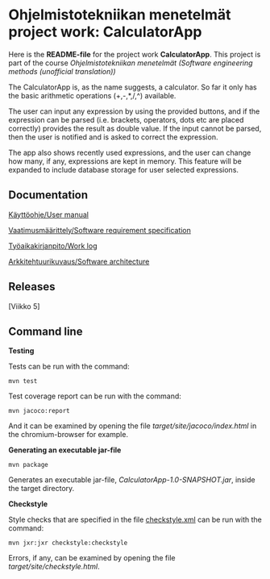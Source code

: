 # Ohjelmistotekniikan menetelmät project work: CalculatorApp

Here is the **README-file** for the project work **CalculatorApp**. This project is part of the course *Ohjelmistotekniikan menetelmät (Software engineering methods (unofficial translation))*

The CalculatorApp is, as the name suggests, a calculator. So far it only has the basic arithmetic operations (+,-,*,/,^) available. 

The user can input any expression by using the provided buttons, and if the expression can be parsed (i.e. brackets, operators, dots etc are placed correctly) provides the result as double value. If the input cannot be parsed, then the user is notified and is asked to correct the expression.

The app also shows recently used expressions, and the user can change how many, if any, expressions are kept in memory. This feature will be expanded to include database storage for user selected expressions.

## Documentation

[Käyttöohje/User manual](https://github.com/Jsos17/otm-harjoitustyo/blob/master/dokumentointi/kayttoohje.md)

[Vaatimusmäärittely/Software requirement specification](https://github.com/Jsos17/otm-harjoitustyo/blob/master/dokumentointi/vaatimusmaarittely.md)

[Työaikakirjanpito/Work log](https://github.com/Jsos17/otm-harjoitustyo/blob/master/dokumentointi/tyoaikakirjanpito.md)

[Arkkitehtuurikuvaus/Software architecture](https://github.com/Jsos17/otm-harjoitustyo/blob/master/dokumentointi/arkkitehtuuri.md)

## Releases

[Viikko 5]

## Command line

**Testing**

Tests can be run with the command:

    mvn test

Test coverage report can be run with the command:

    mvn jacoco:report

And it can be examined by opening the file *target/site/jacoco/index.html* in the chromium-browser for example.

**Generating an executable jar-file**

    mvn package

Generates an executable jar-file, *CalculatorApp-1.0-SNAPSHOT.jar*, inside the target directory. 

**Checkstyle**

Style checks that are specified in the file [checkstyle.xml](https://github.com/Jsos17/otm-harjoitustyo/blob/master/CalculatorApp/checkstyle.xml) can be run with the command:

    mvn jxr:jxr checkstyle:checkstyle

Errors, if any, can be examined by opening the file *target/site/checkstyle.html*.
